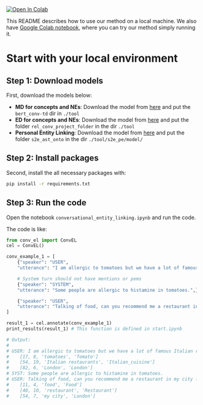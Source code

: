 [![Open In Colab](https://colab.research.google.com/assets/colab-badge.svg)](https://colab.research.google.com/drive/1TXoecXn9-JeS-hd4a0vtUQPN7xJGc2C0?usp=sharing)

This README describes how to use our method on a local machine.
We also have [Google Colab notebook](https://colab.research.google.com/drive/1TXoecXn9-JeS-hd4a0vtUQPN7xJGc2C0?usp=sharing), where you can try our method simply running it.

# Start with your local environment

## Step 1: Download models
First, download the models below:

- **MD for concepts and NEs**: Download the model from [here](http://gem.cs.ru.nl/rel_conv_project_folder.tar.gz) and put the `bert_conv-td` dir in `./tool`
- **ED for concepts and NEs**: Download the model from [here](https://drive.google.com/file/d/1OoC2XZp4uBy0eB_EIuIhEHdcLEry2LtU/view?usp=sharing) and put the folder ``rel_conv_project_folder`` in the dir `./tool`
- **Personal Entity Linking**: Download the model from [here](https://drive.google.com/file/d/1-jW8xkxh5GV-OuUBfMeT2Tk7tEzvH181/view?usp=sharing) and put the folder `s2e_ast_onto` in the dir `./tool/s2e_pe/model/`


## Step 2: Install packages
Second, install the all necessary packages with:
```sh
pip install -r requirements.txt
```

## Step 3: Run the code

Open the notebook `conversational_entity_linking.ipynb` and run the code.

The code is like:

```py
from conv_el import ConvEL
cel = ConvEL()

conv_example_1 = [
    {"speaker": "USER", 
    "utterance": "I am allergic to tomatoes but we have a lot of famous Italian restaurants here in London.",}, 

    # System turn should not have mentions or pems
    {"speaker": "SYSTEM", 
    "utterance": "Some people are allergic to histamine in tomatoes.",},

    {"speaker": "USER", 
    "utterance": "Talking of food, can you recommend me a restaurant in my city for our anniversary?",},
]

result_1 = cel.annotate(conv_example_1)
print_results(result_1) # This function is defined in start.ipynb

# Output:
# 
# USER: I am allergic to tomatoes but we have a lot of famous Italian restaurants here in London.
# 	 [17, 8, 'tomatoes', 'Tomato']
# 	 [54, 19, 'Italian restaurants', 'Italian_cuisine']
# 	 [82, 6, 'London', 'London']
# SYST: Some people are allergic to histamine in tomatoes.
# USER: Talking of food, can you recommend me a restaurant in my city for our anniversary?
# 	 [11, 4, 'food', 'Food']
# 	 [40, 10, 'restaurant', 'Restaurant']
# 	 [54, 7, 'my city', 'London']
```

